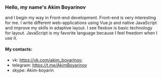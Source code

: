 ### Hello, my name's Akim Boyarinov

and I begin my way in Front-end development.
Front-end is very interesting for me. I write different web-applications using Vue.js and native JavaScript and improve my skills in adaptive layout. I see flexbox is basic technology for layout. JavaScript is my favorite language because I feel freedom when I use it.

#### My contacts:
* vk: https://vk.com/akim_boyarinov;
* telegram: https://t.me/AkimBoyarinov
* skype: Akim-boyarin
